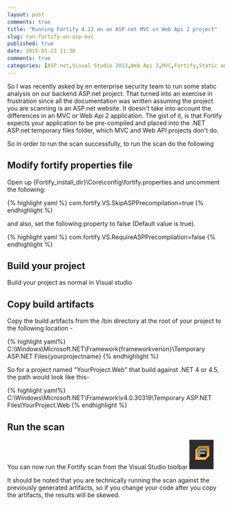 ```yaml
---
layout: post
comments: true
title: "Running Fortify 4.12 on an ASP.net MVC or Web Api 2 project"
slug: run-fortify-on-asp-mvc
published: true
date: 2015-01-23 11:30
comments: true
categories: [ASP.net,Visual Studio 2013,Web Api 2,MVC,Fortify,Static analysis]
---
```


So I was recently asked by en enterprise security team to run some static analysis on our backend ASP.net project. That turned
into an exercise in frustration since all the documentation was written assuming the project you are scanning is an ASP.net website.
It doesn't take into account the differences in an MVC or Web Api 2 application. The gist of it, is that Fortify expects
your application to be pre-compiled and placed into the .NET ASP.net temporary files folder, which MVC and Web API projects don't do.

<!-- more -->

So in order to run the scan successfully, to run the scan do the following

## Modify fortify properties file

Open up {Fortify_install_dir}\Core\config\fortify.properties and uncomment the following:

{% highlight yaml %}
           com.fortify.VS.SkipASPPrecompilation=true
{% endhighlight %}

and also, set the following property to false (Default value is true).

{% highlight yaml %}
     com.fortify.VS.RequireASPPrecompilation=false
{% endhighlight %}

## Build your project

Build your project as normal in Visual studio

## Copy build artifacts

Copy the build artifacts from the /bin directory at the root of your project to the following location -

{% highlight yaml%}
C:\Windows\Microsoft.NET\Framework\{frameworkverion}\Temporary ASP.NET Files\{yourprojectname}
{% endhighlight %}

So for a project named "YourProject.Web" that build against .NET 4 or 4.5, the path would look like this-

{% highlight yaml%}
C:\Windows\Microsoft.NET\Framework\v4.0.30319\Temporary ASP.NET Files\YourProject.Web
{% endhighlight %}

## Run the scan

You can now run the Fortify scan from the Visual Studio toolbar
![I have no idea what I am doing](/images/fortify.png)

It should be noted that you are technically running the scan against the previously generated artifacts, so if you change your
code after you copy the artifacts, the results will be skewed.